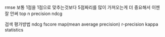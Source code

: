 
rmse
  보통 1점을 1점으로 맞추는것보다 5점짜리를 많이 가져오는게 더 중요해서 이젠 잘 안써
top n precision
ndcg

검색 평가방법
  ndcg
  fscore
  map(mean average precision)
  r-precision
  kappa statistics
  
